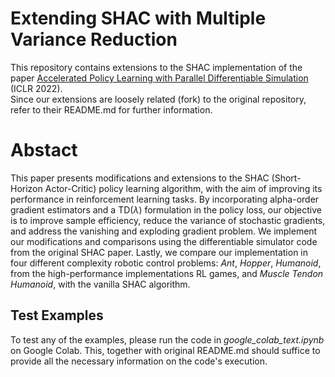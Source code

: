 # Extending SHAC with Multiple Variance Reduction

This repository contains extensions to the SHAC implementation of the paper [Accelerated Policy Learning with Parallel Differentiable Simulation](https://short-horizon-actor-critic.github.io/) (ICLR 2022). \
Since our extensions are loosely related (fork) to the original repository, refer to their README.md for further information. 

# Abstact

This paper presents modifications and extensions to the SHAC (Short-Horizon Actor-Critic) policy learning algorithm, with the aim of improving its performance in reinforcement learning tasks. By incorporating alpha-order gradient estimators and a TD($\lambda$) formulation in the policy loss, our objective is to improve sample efficiency, reduce the variance of stochastic gradients, and address the vanishing and exploding gradient problem. We implement our modifications and comparisons using the differentiable simulator code from the original SHAC paper. Lastly, we compare our implementation in four different complexity robotic control problems: *Ant*, *Hopper*, *Humanoid*, from the high-performance implementations RL games, and *Muscle Tendon Humanoid*, with the vanilla SHAC algorithm.

## Test Examples

To test any of the examples, please run the code in _google_colab_text.ipynb_ on Google Colab. This, together with original README.md should suffice to provide all the necessary information on the code's execution.
